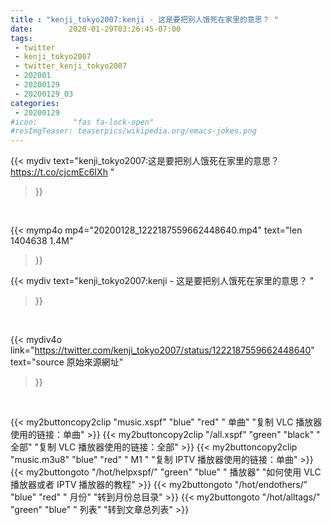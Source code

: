 ```yaml
---
title : "kenji_tokyo2007:kenji - 这是要把别人饿死在家里的意思？ "
date:        2020-01-29T03:26:45-07:00
tags:
 - twitter
 - kenji_tokyo2007
 - twitter_kenji_tokyo2007
 - 202001
 - 20200129
 - 20200129_03
categories:
 - 20200129
#icon:        "fas fa-lock-open"
#resImgTeaser: teaserpics/wikipedia.org/emacs-jokes.png
---
```


{{< mydiv text="kenji_tokyo2007:这是要把别人饿死在家里的意思？ https://t.co/cjcmEc6IXh "
>}}
<br>


{{< mymp4o mp4="20200128_1222187559662448640.mp4"
text="len 1404638    1.4M"
>}}


{{< mydiv text="kenji_tokyo2007:kenji - 这是要把别人饿死在家里的意思？ "
>}}
<br>

{{< mydiv4o link="https://twitter.com/kenji_tokyo2007/status/1222187559662448640"
text="source 原始來源網址"
>}}


<br>

{{< my2buttoncopy2clip "music.xspf"        "blue"   "red"    " 单曲"  "复制 VLC 播放器使用的链接：单曲" >}} {{< my2buttoncopy2clip "/all.xspf"         "green"  "black"  " 全部"  "复制 VLC 播放器使用的链接：全部" >}} {{< my2buttoncopy2clip "music.m3u8"        "blue"   "red"    " M1 "    "复制 IPTV 播放器使用的链接：单曲" >}} {{< my2buttongoto      "/hot/helpxspf/"    "green"  "blue"   " 播放器" "如何使用 VLC 播放器或者 IPTV 播放器的教程" >}} {{< my2buttongoto      "/hot/endothers/"   "blue"   "red"    " 月份"   "转到月份总目录" >}} {{< my2buttongoto      "/hot/alltags/"     "green"  "blue"   " 列表"   "转到文章总列表" >}} 
